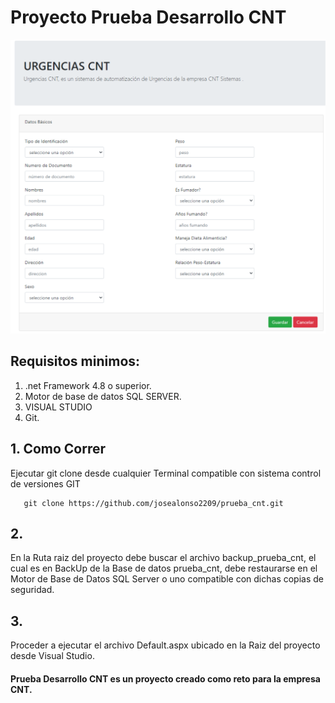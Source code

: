 # Proyecto Prueba Desarrollo CNT
<div align="center">
    <a href="">
        <img src="/assets/src/reto.svg" alt="Prueba Desarrollo CNT" width="800px" />
    </a>
</div>

## Requisitos minimos:
1. .net Framework 4.8 o superior.
2. Motor de base de datos SQL SERVER.
3. VISUAL STUDIO
4. Git.

## 1. Como Correr
Ejecutar git clone desde cualquier Terminal compatible con sistema control de versiones GIT 
```shell
   git clone https://github.com/josealonso2209/prueba_cnt.git
```
## 2. 
En la Ruta raiz del proyecto debe buscar el archivo backup_prueba_cnt, el cual es en BackUp de la Base de datos prueba_cnt, debe restaurarse en el Motor de Base de Datos SQL Server o uno compatible con dichas copias de seguridad.

## 3.
Proceder a ejecutar el archivo Default.aspx ubicado en la Raiz del proyecto desde Visual Studio.



#### Prueba Desarrollo CNT es un proyecto creado como reto para la empresa CNT.
